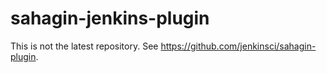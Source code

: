 sahagin-jenkins-plugin
======================

This is not the latest repository. See https://github.com/jenkinsci/sahagin-plugin.
